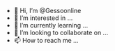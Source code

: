- 👋 Hi, I’m @Gessoonline
- 👀 I’m interested in ...
- 🌱 I’m currently learning ...
- 💞️ I’m looking to collaborate on ...
- 📫 How to reach me ...

<!---
Gessoonline/Gessoonline is a ✨ special ✨ repository because its `README.md` (this file) appears on your GitHub profile.
You can click the Preview link to take a look at your changes.
--->
